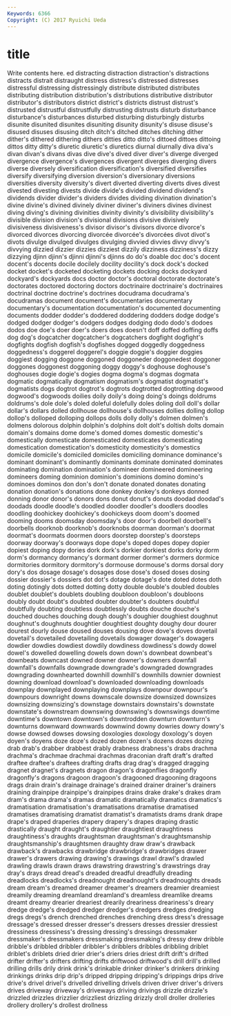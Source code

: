 ```yaml
---
Keywords: 6366 
Copyright: (C) 2017 Ryuichi Ueda
---
```


# title

Write contents here.
ed distracting distraction distraction's distractions distracts distrait distraught
distress distress's distressed distresses distressful distressing distressingly distribute distributed distributes
distributing distribution distribution's distributions distributive distributor distributor's distributors district district's
districts distrust distrust's distrusted distrustful distrustfully distrusting distrusts disturb disturbance
disturbance's disturbances disturbed disturbing disturbingly disturbs disunite disunited disunites disuniting
disunity disunity's disuse disuse's disused disuses disusing ditch ditch's ditched
ditches ditching dither dither's dithered dithering dithers ditties ditto ditto's
dittoed dittoes dittoing dittos ditty ditty's diuretic diuretic's diuretics diurnal
diurnally diva diva's divan divan's divans divas dive dive's dived
diver diver's diverge diverged divergence divergence's divergences divergent diverges diverging
divers diverse diversely diversification diversification's diversified diversifies diversify diversifying diversion
diversion's diversionary diversions diversities diversity diversity's divert diverted diverting diverts
dives divest divested divesting divests divide divide's divided dividend dividend's
dividends divider divider's dividers divides dividing divination divination's divine divine's
divined divinely diviner diviner's diviners divines divinest diving diving's divining
divinities divinity divinity's divisibility divisibility's divisible division division's divisional divisions
divisive divisively divisiveness divisiveness's divisor divisor's divisors divorce divorce's divorced
divorces divorcing divorcée divorcée's divorcées divot divot's divots divulge divulged
divulges divulging divvied divvies divvy divvy's divvying dizzied dizzier dizzies
dizziest dizzily dizziness dizziness's dizzy dizzying djinn djinn's djinni djinni's
djinns do do's doable doc doc's docent docent's docents docile
docilely docility docility's dock dock's docked docket docket's docketed docketing
dockets docking docks dockyard dockyard's dockyards docs doctor doctor's doctoral
doctorate doctorate's doctorates doctored doctoring doctors doctrinaire doctrinaire's doctrinaires doctrinal
doctrine doctrine's doctrines docudrama docudrama's docudramas document document's documentaries documentary
documentary's documentation documentation's documented documenting documents dodder dodder's doddered doddering
dodders dodge dodge's dodged dodger dodger's dodgers dodges dodging dodo
dodo's dodoes dodos doe doe's doer doer's doers does doesn't
doff doffed doffing doffs dog dog's dogcatcher dogcatcher's dogcatchers dogfight
dogfight's dogfights dogfish dogfish's dogfishes dogged doggedly doggedness doggedness's doggerel
doggerel's doggie doggie's doggier doggies doggiest dogging doggone doggoned doggoneder
doggonedest doggoner doggones doggonest doggoning doggy doggy's doghouse doghouse's doghouses
dogie dogie's dogies dogma dogma's dogmas dogmata dogmatic dogmatically dogmatism
dogmatism's dogmatist dogmatist's dogmatists dogs dogtrot dogtrot's dogtrots dogtrotted dogtrotting
dogwood dogwood's dogwoods doilies doily doily's doing doing's doings doldrums
doldrums's dole dole's doled doleful dolefully doles doling doll doll's
dollar dollar's dollars dolled dollhouse dollhouse's dollhouses dollies dolling dollop
dollop's dolloped dolloping dollops dolls dolly dolly's dolmen dolmen's dolmens
dolorous dolphin dolphin's dolphins dolt dolt's doltish dolts domain domain's
domains dome dome's domed domes domestic domestic's domestically domesticate domesticated
domesticates domesticating domestication domestication's domesticity domesticity's domestics domicile domicile's domiciled
domiciles domiciling dominance dominance's dominant dominant's dominantly dominants dominate dominated
dominates dominating domination domination's domineer domineered domineering domineers doming dominion
dominion's dominions domino domino's dominoes dominos don don's don't donate
donated donates donating donation donation's donations done donkey donkey's donkeys
donned donning donor donor's donors dons donut donut's donuts doodad
doodad's doodads doodle doodle's doodled doodler doodler's doodlers doodles doodling
doohickey doohickey's doohickeys doom doom's doomed dooming dooms doomsday doomsday's
door door's doorbell doorbell's doorbells doorknob doorknob's doorknobs doorman doorman's
doormat doormat's doormats doormen doors doorstep doorstep's doorsteps doorway doorway's
doorways dope dope's doped dopes dopey dopier dopiest doping dopy
dories dork dork's dorkier dorkiest dorks dorky dorm dorm's dormancy
dormancy's dormant dormer dormer's dormers dormice dormitories dormitory dormitory's dormouse
dormouse's dorms dorsal dory dory's dos dosage dosage's dosages dose
dose's dosed doses dosing dossier dossier's dossiers dot dot's dotage
dotage's dote doted dotes doth doting dotingly dots dotted dotting
dotty double double's doubled doubles doublet doublet's doublets doubling doubloon
doubloon's doubloons doubly doubt doubt's doubted doubter doubter's doubters doubtful
doubtfully doubting doubtless doubtlessly doubts douche douche's douched douches douching
dough dough's doughier doughiest doughnut doughnut's doughnuts doughtier doughtiest doughty
doughy dour dourer dourest dourly douse doused douses dousing dove
dove's doves dovetail dovetail's dovetailed dovetailing dovetails dowager dowager's dowagers
dowdier dowdies dowdiest dowdily dowdiness dowdiness's dowdy dowel dowel's dowelled
dowelling dowels down down's downbeat downbeat's downbeats downcast downed downer
downer's downers downfall downfall's downfalls downgrade downgrade's downgraded downgrades downgrading
downhearted downhill downhill's downhills downier downiest downing download download's downloaded
downloading downloads downplay downplayed downplaying downplays downpour downpour's downpours downright
downs downscale downsize downsized downsizes downsizing downsizing's downstage downstairs downstairs's
downstate downstate's downstream downswing downswing's downswings downtime downtime's downtown downtown's
downtrodden downturn downturn's downturns downward downwards downwind downy dowries dowry
dowry's dowse dowsed dowses dowsing doxologies doxology doxology's doyen doyen's
doyens doze doze's dozed dozen dozen's dozens dozes dozing drab
drab's drabber drabbest drably drabness drabness's drabs drachma drachma's drachmae
drachmai drachmas draconian draft draft's drafted draftee draftee's draftees drafting
drafts drag drag's dragged dragging dragnet dragnet's dragnets dragon dragon's
dragonflies dragonfly dragonfly's dragons dragoon dragoon's dragooned dragooning dragoons drags
drain drain's drainage drainage's drained drainer drainer's drainers draining drainpipe
drainpipe's drainpipes drains drake drake's drakes dram dram's drama drama's
dramas dramatic dramatically dramatics dramatics's dramatisation dramatisation's dramatisations dramatise dramatised
dramatises dramatising dramatist dramatist's dramatists drams drank drape drape's draped
draperies drapery drapery's drapes draping drastic drastically draught draught's draughtier
draughtiest draughtiness draughtiness's draughts draughtsman draughtsman's draughtsmanship draughtsmanship's draughtsmen draughty
draw draw's drawback drawback's drawbacks drawbridge drawbridge's drawbridges drawer drawer's
drawers drawing drawing's drawings drawl drawl's drawled drawling drawls drawn
draws drawstring drawstring's drawstrings dray dray's drays dread dread's dreaded
dreadful dreadfully dreading dreadlocks dreadlocks's dreadnought dreadnought's dreadnoughts dreads dream
dream's dreamed dreamer dreamer's dreamers dreamier dreamiest dreamily dreaming dreamland
dreamland's dreamless dreamlike dreams dreamt dreamy drearier dreariest drearily dreariness
dreariness's dreary dredge dredge's dredged dredger dredger's dredgers dredges dredging
dregs dregs's drench drenched drenches drenching dress dress's dressage dressage's
dressed dresser dresser's dressers dresses dressier dressiest dressiness dressiness's dressing
dressing's dressings dressmaker dressmaker's dressmakers dressmaking dressmaking's dressy drew dribble
dribble's dribbled dribbler dribbler's dribblers dribbles dribbling driblet driblet's driblets
dried drier drier's driers dries driest drift drift's drifted drifter
drifter's drifters drifting drifts driftwood driftwood's drill drill's drilled drilling
drills drily drink drink's drinkable drinker drinker's drinkers drinking drinkings
drinks drip drip's dripped dripping dripping's drippings drips drive drive's
drivel drivel's drivelled drivelling drivels driven driver driver's drivers drives
driveway driveway's driveways driving drivings drizzle drizzle's drizzled drizzles drizzlier
drizzliest drizzling drizzly droll droller drolleries drollery drollery's drollest drollness
